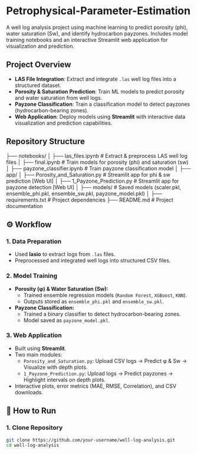 # Petrophysical-Parameter-Estimation
A well log analysis project using machine learning to predict porosity (phi), water saturation (Sw), and identify hydrocarbon payzones. Includes model training notebooks and an interactive Streamlit web application for visualization and prediction.

##  Project Overview
- **LAS File Integration**: Extract and integrate `.las` well log files into a structured dataset.  
- **Porosity & Saturation Prediction**: Train ML models to predict porosity and water saturation from well logs.  
- **Payzone Classification**: Train a classification model to detect payzones (hydrocarbon-bearing zones).  
- **Web Application**: Deploy models using **Streamlit** with interactive data visualization and prediction capabilities.  

##  Repository Structure
├── notebooks/
│ ├── las_files.ipynb # Extract & preprocess LAS well log files
│ ├── final.ipynb # Train models for porosity (phi) and saturation (sw)
│ ├── payzone_classifier.ipynb # Train payzone classification model
│
├── app/
│ ├── Porosity_and_Saturation.py # Streamlit app for phi & sw prediction [Web UI]
│ ├── 1_Payzone_Prediction.py # Streamlit app for payzone detection [Web UI]
│
├── models/ # Saved models (scaler.pkl, ensemble_phi.pkl, ensemble_sw.pkl, payzone_model.pkl)
│
├── requirements.txt # Project dependencies
├── README.md # Project documentation


## ⚙️ Workflow
### 1. **Data Preparation**
- Used **lasio** to extract logs from `.las` files.  
- Preprocessed and integrated well logs into structured CSV files.  

### 2. **Model Training**
- **Porosity (φ) & Water Saturation (Sw):**
  - Trained ensemble regression models (`Random Forest`, `XGBoost`, `KNN`).  
  - Outputs stored as `ensemble_phi.pkl` and `ensemble_sw.pkl`.  
- **Payzone Classification:**
  - Trained a binary classifier to detect hydrocarbon-bearing zones.  
  - Model saved as `payzone_model.pkl`.  

### 3. **Web Application**
- Built using **Streamlit**.  
- Two main modules:  
  - `Porosity_and_Saturation.py`: Upload CSV logs → Predict φ & Sw → Visualize with depth plots.  
  - `1_Payzone_Prediction.py`: Upload logs → Predict payzones → Highlight intervals on depth plots.  
- Interactive plots, error metrics (MAE, RMSE, Correlation), and CSV downloads.  

## 🚀 How to Run
### 1. Clone Repository
```bash
git clone https://github.com/your-username/well-log-analysis.git
cd well-log-analysis
